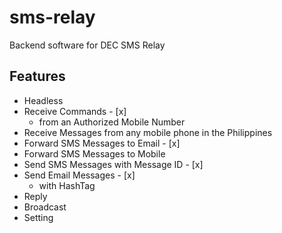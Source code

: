 # sms-relay
Backend software for DEC SMS Relay

## Features
* Headless
* Receive Commands - [x] 
    * from an Authorized Mobile Number
* Receive Messages from any mobile phone in the Philippines
* Forward SMS Messages to Email - [x]
* Forward SMS Messages to Mobile
* Send SMS Messages with Message ID - [x] 
* Send Email Messages - [x]
    * with HashTag
* Reply
* Broadcast
* Setting
